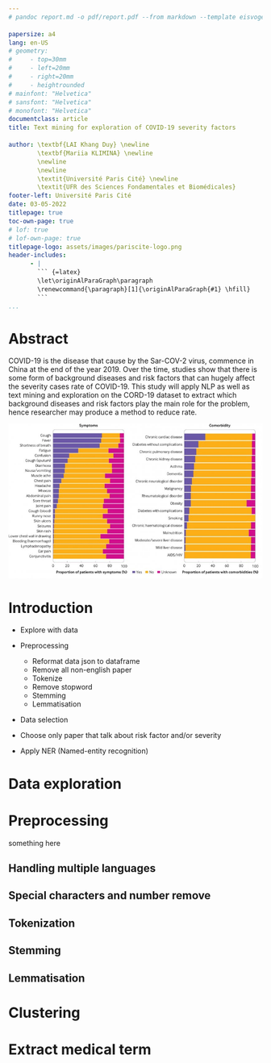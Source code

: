 ```yaml
---
# pandoc report.md -o pdf/report.pdf --from markdown --template eisvogel.tex --listings --pdf-engine=xelatex --toc --number-sections

papersize: a4
lang: en-US
# geometry:
#     - top=30mm
#     - left=20mm
#     - right=20mm
#     - heightrounded
# mainfont: "Helvetica"
# sansfont: "Helvetica"
# monofont: "Helvetica"
documentclass: article
title: Text mining for exploration of COVID-19 severity factors

author: \textbf{LAI Khang Duy} \newline
        \textbf{Mariia KLIMINA} \newline
        \newline
        \newline
        \textit{Université Paris Cité} \newline 
        \textit{UFR des Sciences Fondamentales et Biomédicales}
footer-left: Université Paris Cité
date: 03-05-2022
titlepage: true
toc-own-page: true
# lof: true
# lof-own-page: true
titlepage-logo: assets/images/pariscite-logo.png
header-includes: 
      - |
        ``` {=latex}
        \let\originAlParaGraph\paragraph
        \renewcommand{\paragraph}[1]{\originAlParaGraph{#1} \hfill}
        ```
...
```


# Abstract

COVID-19 is the disease that cause by the Sar-COV-2 virus, commence in China at the end of the year 2019. Over the time, studies show that there is some form of background diseases and risk factors that can hugely affect the severity cases rate of COVID-19. This study will apply NLP as well as text mining and exploration on the CORD-19 dataset to extract which background diseases and risk factors play the main role for the problem, hence researcher may produce a method to reduce rate.

![Cormobilities and symtoms of COVID-19 cases](assets/images/risk_factor.jpeg)

# Introduction

- Explore with data
- Preprocessing
    - Reformat data json to dataframe
    - Remove all non-english paper
    - Tokenize
    - Remove stopword
    - Stemming
    - Lemmatisation
 
- Data selection
 - Choose only paper that talk about risk factor and/or severity
- Apply NER (Named-entity recognition)


# Data exploration

# Preprocessing

something here

## Handling multiple languages

## Special characters and number remove

## Tokenization

## Stemming

## Lemmatisation

# Clustering

# Extract medical term